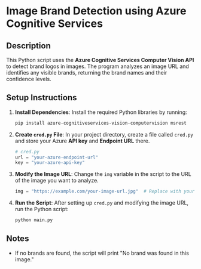 # Image Brand Detection using Azure Cognitive Services

## Description

This Python script uses the **Azure Cognitive Services Computer Vision API** to detect brand logos in images. The program analyzes an image URL and identifies any visible brands, returning the brand names and their confidence levels.

## Setup Instructions

1. **Install Dependencies**:
   Install the required Python libraries by running:
   ```bash
   pip install azure-cognitiveservices-vision-computervision msrest
   ```

2. **Create `cred.py` File**:
   In your project directory, create a file called `cred.py` and store your Azure **API key** and **Endpoint URL** there.
   ```python
   # cred.py
   url = "your-azure-endpoint-url"
   key = "your-azure-api-key"
   ```

3. **Modify the Image URL**:
   Change the `img` variable in the script to the URL of the image you want to analyze.
   ```python
   img = "https://example.com/your-image-url.jpg"  # Replace with your image URL
   ```

4. **Run the Script**:
   After setting up `cred.py` and modifying the image URL, run the Python script:
   ```bash
   python main.py
   ```

## Notes

- If no brands are found, the script will print "No brand was found in this image."
